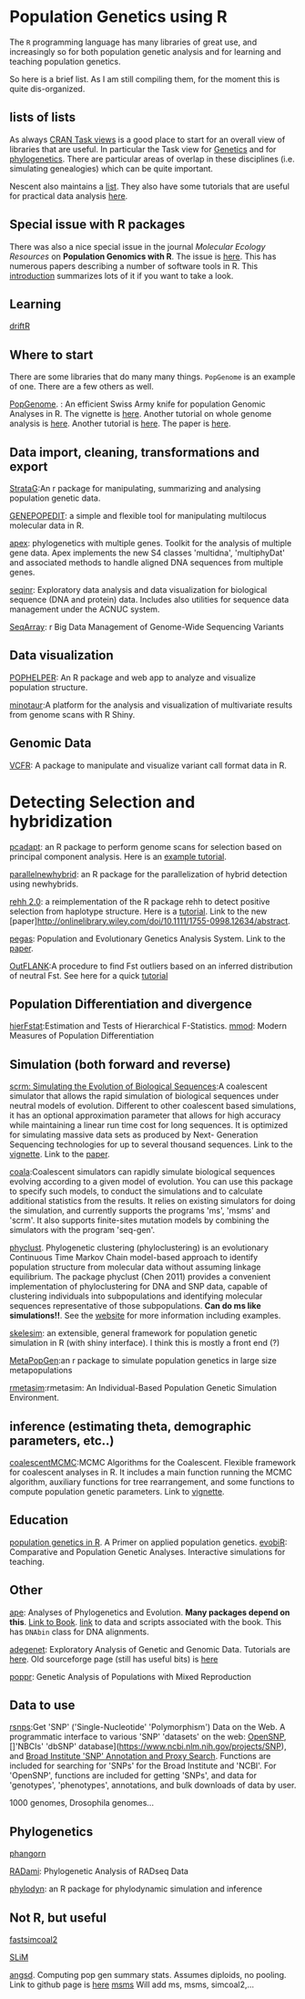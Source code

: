 # Population Genetics using R

The `R` programming language has many libraries of great use, and increasingly so for both population genetic analysis and for learning and teaching population genetics.


So here is a brief list. As I am still compiling them, for the moment this is quite dis-organized.

## lists of lists
As always [CRAN Task views](https://cran.r-project.org/web/views/) is a good place to start for an overall view of libraries that are useful. In particular the Task view for [Genetics](https://cran.r-project.org/web/views/Genetics.html) and for [phylogenetics](https://cran.r-project.org/web/views/Phylogenetics.html). There are particular areas of overlap in these disciplines (i.e. simulating genealogies) which can be quite important.

Nescent also maintains a [list](http://popgen.nescent.org/PACKAGES.html). They also have some tutorials that are useful for practical data analysis [here](http://popgen.nescent.org/index.html).

## Special issue with R packages
There was also a nice special issue in the journal *Molecular Ecology Resources* on **Population Genomics with R**. The issue is [here](http://onlinelibrary.wiley.com/doi/10.1111/men.2017.17.issue-1/issuetoc). This has numerous papers describing a number of software tools in R. This [introduction](http://onlinelibrary.wiley.com/doi/10.1111/1755-0998.12636/full) summarizes lots of it if you want to take a look.


## Learning
[driftR](https://github.com/cjbattey/driftR)

## Where to start
There are some libraries that do many many things. `PopGenome` is an example of one. There are a few others as well.

[PopGenome](https://cran.r-project.org/web/packages/PopGenome/index.html). : An efficient Swiss Army knife for population Genomic Analyses in R. The vignette is [here](https://cran.r-project.org/web/packages/PopGenome/vignettes/An_introduction_to_the_PopGenome_package.pdf). Another tutorial on whole genome analysis is [here](https://cran.r-project.org/web/packages/PopGenome/vignettes/Whole_genome_analyses_using_VCF_files.pdf). Another tutorial is [here](https://github.com/tonig-evo/workshop-popgenome). The paper is [here](https://academic.oup.com/mbe/article/31/7/1929/2925788/PopGenome-An-Efficient-Swiss-Army-Knife-for).

## Data import, cleaning, transformations and export
[StrataG](https://cran.r-project.org/web/packages/strataG/index.html):An r package for manipulating, summarizing and analysing population genetic data.

[GENEPOPEDIT](https://github.com/rystanley/genepopedit): a simple and flexible tool for manipulating multilocus molecular data in R.

[apex](https://cran.r-project.org/web/packages/apex/index.html): phylogenetics with multiple genes. Toolkit for the analysis of multiple gene data. Apex implements the new S4 classes 'multidna', 'multiphyDat' and associated methods to handle aligned DNA sequences from multiple genes.

[seqinr](https://cran.r-project.org/web/packages/seqinr/index.html): Exploratory data analysis and data visualization for biological sequence (DNA and protein) data. Includes also utilities for sequence data management under the ACNUC system.

[SeqArray](http://corearray.sourceforge.net/tutorials/SeqArray/): r Big Data Management of Genome-Wide Sequencing Variants

## Data visualization
[POPHELPER](http://royfrancis.github.io/pophelper/): An R package and web app to analyze and visualize population structure.

[minotaur](https://github.com/NESCent/MINOTAUR):A platform for the analysis and visualization of multivariate results from genome scans with R Shiny.

## Genomic Data
[VCFR](https://cran.r-project.org/web/packages/vcfR/vignettes/intro_to_vcfR.html): A package to manipulate and visualize variant call format data in R.

# Detecting Selection and hybridization
[pcadapt](https://cran.r-project.org/package=pcadapt): an R package to perform genome scans for selection based on principal component analysis. Here is an [example tutorial](https://cran.r-project.org/web/packages/pcadapt/vignettes/pcadapt.html).

[parallelnewhybrid](https://github.com/bwringe/parallelnewhybrid): an R package for the parallelization of hybrid detection using newhybrids.

[rehh 2.0](https://cran.r-project.org/package=rehh): a reimplementation of the R package rehh to detect positive selection from haplotype structure. Here is a [tutorial](https://cran.r-project.org/web/packages/rehh/vignettes/rehh.pdf). Link to the new [paper]http://onlinelibrary.wiley.com/doi/10.1111/1755-0998.12634/abstract.

[pegas](https://cran.r-project.org/package=pegas): Population and Evolutionary Genetics Analysis System. Link to the [paper](https://academic.oup.com/bioinformatics/article-lookup/doi/10.1093/bioinformatics/btp696).

[OutFLANK](https://github.com/whitlock/OutFLANK):A procedure to find Fst outliers based on an inferred distribution of neutral Fst. See here for a quick [tutorial](http://popgen.nescent.org/2016-01-26-SNP-selection.html#section-3-outflank-httpsgithub.comwhitlockoutflank)

## Population Differentiation and divergence
[hierFstat](https://cran.r-project.org/package=hierfstat):Estimation and Tests of Hierarchical F-Statistics.
[mmod](https://cran.r-project.org/package=mmod): 	Modern Measures of Population Differentiation

## Simulation (both forward and reverse)
[scrm: Simulating the Evolution of Biological Sequences](https://cran.r-project.org/package=scrm):A coalescent simulator that allows the rapid simulation of biological sequences under neutral models of evolution. Different to other coalescent based simulations, it has an optional approximation parameter that allows for high accuracy while maintaining a linear run time cost for long sequences. It is optimized for simulating massive data sets as produced by Next- Generation Sequencing technologies for up to several thousand sequences. Link to the [vignette](https://cran.r-project.org/web/packages/scrm/vignettes/scrm-Arguments.html). Link to the [paper](https://academic.oup.com/bioinformatics/article-lookup/doi/10.1093/bioinformatics/btu861).

[coala](https://cran.r-project.org/package=coala):Coalescent simulators can rapidly simulate biological sequences evolving according to a given model of evolution. You can use this package to specify such models, to conduct the simulations and to calculate additional statistics from the results. It relies on existing simulators for doing the simulation, and currently supports the programs 'ms', 'msms' and 'scrm'. It also supports finite-sites mutation models by combining the simulators with the program 'seq-gen'.

[phyclust](https://cran.r-project.org/package=phyclust). Phylogenetic clustering (phyloclustering) is an evolutionary Continuous Time Markov Chain model-based approach to identify population structure from molecular data without assuming linkage equilibrium. The package phyclust (Chen 2011) provides a convenient implementation of phyloclustering for DNA and SNP data, capable of clustering individuals into subpopulations and identifying molecular sequences representative of those subpopulations. **Can do ms like simulations!!**. See the [website](https://snoweye.github.io/phyclust/) for more information including examples.

[skelesim](https://cran.r-project.org/package=skeleSim): an extensible, general framework for population genetic simulation in R (with shiny interface). I think this is mostly a front end (?)

[MetaPopGen](http://onlinelibrary.wiley.com/doi/10.1111/1755-0998.12371/abstract):an r package to simulate population genetics in large size metapopulations

[rmetasim](https://cran.r-project.org/package=rmetasim):rmetasim: An Individual-Based Population Genetic Simulation Environment.


## inference (estimating theta, demographic parameters, etc..)
[coalescentMCMC](https://cran.r-project.org/package=coalescentMCMC):MCMC Algorithms for the Coalescent. Flexible framework for coalescent analyses in R. It includes a main function running the MCMC algorithm, auxiliary functions for tree rearrangement, and some functions to compute population genetic parameters. Link to [vignette](https://cran.r-project.org/web/packages/coalescentMCMC/vignettes/Running_coalescentMCMC.pdf).


## Education
[population genetics in R](https://grunwaldlab.github.io/Population_Genetics_in_R/). A Primer on applied population genetics.
[evobiR](https://cran.r-project.org/web/packages/evobiR/index.html): Comparative and Population Genetic Analyses. Interactive simulations for teaching.

## Other
[ape](http://ape-package.ird.fr/): Analyses of Phylogenetics and Evolution. **Many packages depend on this**. [Link to Book](http://ape-package.ird.fr/APER.html). [link](http://ape-package.ird.fr/APER/APER2/APER2_Online_Material.tar.gz) to data and scripts associated with the book.  This has `DNAbin` class for DNA alignments.

[adegenet](https://cran.r-project.org/web/packages/adegenet/index.html): Exploratory Analysis of Genetic and Genomic Data. Tutorials are [here](https://github.com/thibautjombart/adegenet/wiki). Old sourceforge page (still has useful bits) is [here](http://adegenet.r-forge.r-project.org/)

[poppr](http://grunwaldlab.cgrb.oregonstate.edu/poppr-r-package-population-genetics): Genetic Analysis of Populations with Mixed Reproduction

## Data to use
[rsnps](https://cran.r-project.org/package=rsnps):Get 'SNP' ('Single-Nucleotide' 'Polymorphism') Data on the Web. A programmatic interface to various 'SNP' 'datasets' on the web: [OpenSNP](https://opensnp.org), []'NBCIs' 'dbSNP' database](https://www.ncbi.nlm.nih.gov/projects/SNP), and [Broad Institute 'SNP' Annotation and Proxy Search](http://archive.broadinstitute.org/mpg/snap/ldsearch.php). Functions are included for searching for 'SNPs' for the Broad Institute and 'NCBI'. For 'OpenSNP', functions are included for getting 'SNPs', and data for 'genotypes', 'phenotypes', annotations, and bulk downloads of data by user.

1000 genomes, Drosophila genomes...

## Phylogenetics
[phangorn](https://cran.r-project.org/web/packages/phangorn/index.html)

[RADami](https://cran.r-project.org/package=RADami): Phylogenetic Analysis of RADseq Data

[phylodyn](https://github.com/mdkarcher/phylodyn): an R package for phylodynamic simulation and inference

## Not R, but useful
[fastsimcoal2](http://cmpg.unibe.ch/software/fastsimcoal2/)

[SLiM](https://messerlab.org/slim/)

[angsd](https://bmcbioinformatics.biomedcentral.com/articles/10.1186/s12859-014-0356-4). Computing pop gen summary stats. Assumes diploids, no pooling. Link to github page is [here](https://github.com/ANGSD/angsd)
[msms](http://www.mabs.at/ewing/msms/download.shtml)
Will add ms, msms, simcoal2,...
